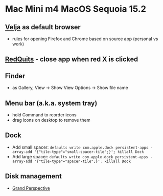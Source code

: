 # Mac Mini m4 MacOS Sequoia 15.2

## [Velja] as default browser

* rules for opening Firefox and Chrome based on source app (personal vs work)


## [RedQuits] - close app when red X is clicked


## Finder

* as Gallery, View -> Show View Options -> Show file name

## Menu bar (a.k.a. system tray)

* hold Command to reorder icons
* drag icons on desktop to remove them

## Dock 
* Add small spacer: `defaults write com.apple.dock persistent-apps -array-add '{"tile-type"="small-spacer-tile";}'; killall Dock`
* Add large spacer: `defaults write com.apple.dock persistent-apps -array-add '{"tile-type"="spacer-tile";}'; killall Dock`


## Disk management

* [Grand Perspective]




[Velja]: https://sindresorhus.com/velja
[RedQuits]: http://www.carsten-mielke.com/redquits.html
[Grand Perspective]: https://grandperspectiv.sourceforge.net/
